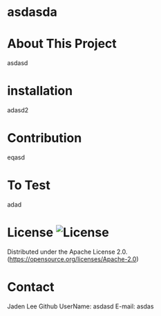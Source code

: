 # asdasda
# About This Project
asdasd
# installation
adasd2
# Contribution
eqasd 
 # To Test 
adad
# License ![License](https://img.shields.io/badge/License-Apache%202.0-blue.svg)
Distributed under the Apache License 2.0.(https://opensource.org/licenses/Apache-2.0)
# Contact 
Jaden Lee 
Github UserName: asdasd
E-mail: asdas
